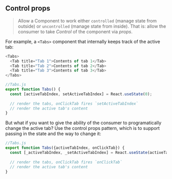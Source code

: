﻿## Control props

> Allow a Component to work either `controlled` (manage state from outside) or `uncontrolled` (manage state from inside). That is: allow the consumer to take _Control_ of the component via _props_.

For example, a `<Tabs>` component that internally keeps track of the active tab:

```javascript
<Tabs>
  <Tab title="Tab 1">Contents of tab 1</Tab>
  <Tab title="Tab 2">Contents of tab 2</Tab>
  <Tab title="Tab 3">Contents of tab 3</Tab>
</Tabs>
```
```javascript
//Tabs.js
export function Tabs() {
  const [activeTabIndex, setActiveTabIndex] = React.useState(0);
  
  // render the tabs, onClickTab fires `setActiveTabIndex`
  // render the active tab's content
}
```

But what if you want to give the ability of the consumer to programatically change the active tab?  Use the control props pattern, which is to support passing in the state and the way to change it:

```javascript
//Tabs.js
export function Tabs({activeTabIndex, onClickTab}) {  
  const [_activeTabIndex, _setActiveTabIndex] = React.useState(activeTabIndex === undefined ? 0 : );
  
  // render the tabs, onClickTab fires `onClickTab`
  // render the active tab's content
}
```
